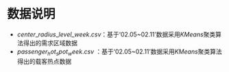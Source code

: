 # 数据说明

* $center\_radius\_level\_week.csv$​​​ ：基于‘02.05~02.11’数据采用$KMeans$​聚类算法得出的需求区域数据
* $passenger_hot_spot_week.csv$ ：基于‘02.05~02.11’数据采用$KMeans$聚类算法得出的载客热点数据

